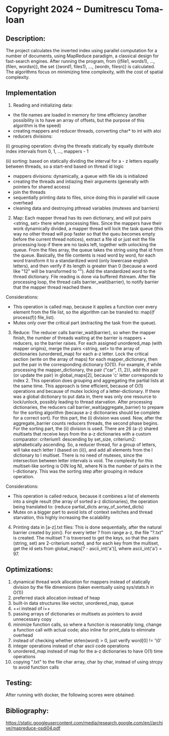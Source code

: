 # Copyright 2024 ~ Dumitrescu Toma-Ioan

## Description:

The project calculates the inverted index using parallel computation for a number
of documents, using MapReduce paradigm, a classical design for fast-search engines.
After running the program, from {(file1, words1), ..., (filen, wordsn)}, the set
{(word1, files1), ..., (wordn, filesn)} is calculated. The algorithms focus on
minimizing time complexity, with the cost of spatial complexity.

## Implementation

1) Reading and initializing data:
- the file names are loaded in memory for time efficiency (another possibility is to have
an array of offsets, but the purpose of this algorithm is the speed)
- creating mappers and reducer threads, converting char* to int with atoi
- reducers divisions:

(i) grouping operation: diving the threads statically by equally distribute index intervals
from 0, 1, ..., mappers - 1

(ii) sorting: based on statically dividing the interval for a - z letters equally between
threads, so a start-end based on thread id logic

- mappers divisions: dynamically, a queue with file ids is initialized
- creating the threads and intiazing their arguments (generally with pointers for shared access)
- join the threads
- sequentially printing data to files, since doing this in parallel will cause overhead
- cleaning data and destroying pthread variables (mutexes and barriers)

2) Map:
Each mapper thread has its own dictionary, and will put pairs <string, set<int>> there when
processing files. Since the mappers have their work dynamically divided, a mapper thread will
lock the task queue (this way no other thread will pop faster so that the queu becomes empty
before the current thread notices), extract a file id or just exit the file processing loop if
there are no tasks left, together with unlocking the queue. From the files array, the queue
takes the string using that id from the queue. Basically, the file contents is read word by word,
for each word transform it to a standardized word (only lowercase english letters), and then verify
if its length is greater than 0 (because a word like "12" will be transformed to ""). Add the
standardized word to the thread dictionary. File reading is done via buffered ifstream. After
file processing loop, the thread calls barrier_wait(barrier), to notify barrier that the mapper
thread reached there.

Considerations:
- This operation is called map, because it applies a function over every element from the file list,
so the algorithm can be transled to: map((f process(f)) file_list).
- Mutex only over the critical part (extracting the task from the queue).

3) Reduce:
The reducer calls barrier_wait(barrier), so when the mapper finish, the number of threads waiting
at the barrier is mappers + reducers, so the barrier raises. For each assigned unordered_map (with
mapper origins), merge the pairs <string, set<int>> to the array of dictionaries (unordered_map)
for each a-z letter. Lock the critical section (write on the array of maps) for each mapper_dictionary,
then put the pair in the corresponding dictionary (O(1)). For example, if while processing the
mapper_dictionary, the pair ("car", {1, 2}), add this pair (or update the pair) in global_maps[2],
because 'c' letter corresponds to index 2. This operation does grouping and aggregating the partial
lists at the same time. This approach is time efficient, because of O(1) operations and because of
mutex locking of a letter-dictionary. If there was a global dictionary to put data in, there was only
one resource to lock/unlock, possibly leading to thread starvation. After processing dictionaries,
the reducers call barrier_wait(aggregate_barrier) to prepare for the sorting algorithm (because a-z
dictionaries should be complete for a correct sort). For this part, the (i) division was used. Now,
after the aggregate_barrier counts reducers threads, the second phase begins. For the sorting part,
the (ii) division is used. There are 26 (a-z) shared multisets that receive keys from the a-z
dictionaries with a custom comparator: criterium1: descending by set_size, criterium2: alphabetically
ascending. So, a reducer thread, for a group of letters, will take each letter l (based on (ii)), and
add all elements from the l dictionary to l multiset. There is no need of mutexes, since the intersection
between letter intervals is void. The complexity for this multiset-like sorting is O(N log N), where
N is the number of pairs in the l-dictionary. This was the sorting step after grouping in reduce operation.

Considerations:
- This operation is called reduce, because it combines a list of elements into a single result
(the array of sorted a-z dictionaries), the operation being translated to:
(reduce partial_dicts array_of_sorted_dicts)
- Mutex on a bigger part to avoid lots of context switches and thread starvation, this highly
increasing the scalability

4) Printing data in [a-z].txt files:
This is done sequentially, after the natural barrier created by join(). For every letter ? from
range a-z, the file "?.txt" is created. The multiset ? is traversed to get the keys, so that
the pairs (string, set<int>) are 2-criterium sorted, and for each key from the multiset, get
the id sets from global_maps[? - ascii_int('a')], where ascii_int('a') = 97.

## Optimizations:
1) dynamical thread work allocation for mappers instead of statically division by the file
dimensions (taken eventually using sys/stats.h in O(1))
2) preferred stack allocation instead of heap
3) built-in data structures like vector, unordered_map, queue
4) ++i instead of i++
5) passing arrays of dictionaries or multisets as pointers to avoid unnecessary copy
6) minimize function calls, so where a function is reasonably long, change a function
call with actual code; also inline for print_data to eliminate overhead
7) instead of checking whether strlen(word) > 0, just verify word[0] != '\0'
8) integer operations instead of char ascii code operations
9) unordered_map instead of map for the a-z dictionaries to have O(1) time operations
10) copying ".txt" to the file char array, char by char, instead of using strcpy to
avoid function calls

## Testing:
After running with docker, the following scores were obtained:


## Bibliography:
https://static.googleusercontent.com/media/research.google.com/en//archive/mapreduce-osdi04.pdf
